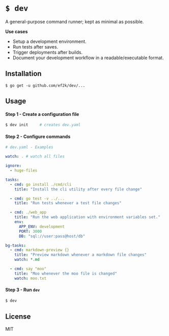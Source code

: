 `$ dev`
=======

A general-purpose command runner; kept as minimal as possible.

**Use cases**
  - Setup a development environment.
  - Run tests after saves.
  - Trigger deployments after builds.
  - Document your development workflow in a readable/executable format.

Installation
------------

```
$ go get -u github.com/ef2k/dev/...
```

Usage
-----

#### Step 1 - Create a configuration file

```sh
$ dev init     # creates dev.yaml
```

#### Step 2 - Configure commands

```yaml
# dev.yaml - Examples

watch: . # watch all files

ignore:
  - huge-files

tasks:
  - cmd: go install ./cmd/cli
    title: "Install the cli utility after every file change"

  - cmd: go test -v ../...
    title: "Run tests whenever a test file changes"

  - cmd: ./web_app
    title: "Run the web application with environment variables set."
    env:
      APP_ENV: development
      PORT: 3000
      DB: "sql://user:pass@host/db"

bg-tasks:
  - cmd: markdown-preview {}
    title: "Preview markdown whenever a markdown file changes"
    watch: *.md

  - cmd: say "moo"
    title: "Moo whenever the moo file is changed"
    watch: moo.txt

```

#### Step 3 - Run `dev`

```sh
$ dev
```

License
-------
MIT
